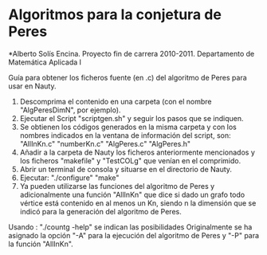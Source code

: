 # Algoritmos para la conjetura de Peres

*Alberto Solís Encina. Proyecto fin de carrera 2010-2011. Departamento de Matemática Aplicada I

Guía para obtener los ficheros fuente (en .c) del algoritmo de Peres para usar en Nauty.
1. Descomprima el contenido en una carpeta (con el nombre "AlgPeresDimN", por ejemplo).
2. Ejecutar el Script "scriptgen.sh" y seguir los pasos que se indiquen.
3. Se obtienen los códigos generados en la misma carpeta y con los nombres indicados en la ventana de información del script, son:
			"AllInKn.c"
			"numberKn.c"
			"AlgPeres.c"
			"AlgPeres.h"
4. Añadir a la carpeta de Nauty los ficheros anteriormente mencionados y los ficheros "makefile" y "TestCOLg" que venían en el comprimido.
5. Abrir un terminal de consola y situarse en el directorio de Nauty.
6. Ejecutar:
			"./configure"
			"make"
7. Ya pueden utilizarse las funciones del algoritmo de Peres y adicionalmente una función "AllInKn" que dice si dado un grafo todo vértice está contenido en al menos un Kn, siendo n la dimensión que se indicó para la generación del algoritmo de Peres.
	
  Usando :  "./countg -help" se indican las posibilidades
	Originalmente se ha asignado la opción "-A" para la ejecución del algoritmo de Peres y "-P" para la función "AllInKn".			
